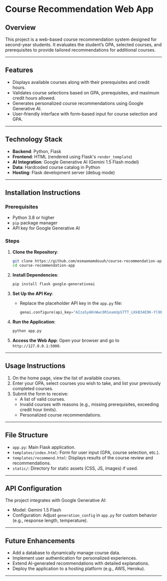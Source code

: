 # Course Recommendation Web App

## **Overview**
This project is a web-based course recommendation system designed for second-year students. It evaluates the student’s GPA, selected courses, and prerequisites to provide tailored recommendations for additional courses.

---

## **Features**
- Displays available courses along with their prerequisites and credit hours.
- Validates course selections based on GPA, prerequisites, and maximum credit hours allowed.
- Generates personalized course recommendations using Google Generative AI.
- User-friendly interface with form-based input for course selection and GPA.

---

## **Technology Stack**
- **Backend**: Python, Flask
- **Frontend**: HTML (rendered using Flask's `render_template`)
- **AI Integration**: Google Generative AI (Gemini 1.5 Flash model)
- **Data**: Hardcoded course catalog in Python
- **Hosting**: Flask development server (debug mode)

---

## **Installation Instructions**

### **Prerequisites**
- Python 3.8 or higher
- `pip` package manager
- API key for Google Generative AI

### **Steps**

1. **Clone the Repository**:
   ```bash
   git clone https://github.com/esmaemamdouuh/course-recommendation-app.git
   cd course-recommendation-app
   ```

2. **Install Dependencies**:
   ```bash
   pip install flask google-generativeai
   ```

3. **Set Up the API Key**:
   - Replace the placeholder API key in the `app.py` file:
     ```python
     genai.configure(api_key="AIzaSyAKnWwc0R1eamUpSTTT_LKkB34E9K-Yl90")
     ```

4. **Run the Application**:
   ```bash
   python app.py
   ```

5. **Access the Web App**:
   Open your browser and go to `http://127.0.0.1:5000`.

---

## **Usage Instructions**
1. On the home page, view the list of available courses.
2. Enter your GPA, select courses you wish to take, and list your previously completed courses.
3. Submit the form to receive:
   - A list of valid courses.
   - Invalid courses with reasons (e.g., missing prerequisites, exceeding credit hour limits).
   - Personalized course recommendations.

---

## **File Structure**
- `app.py`: Main Flask application.
- `templates/index.html`: Form for user input (GPA, course selection, etc.).
- `templates/recommend.html`: Displays results of the course review and recommendations.
- `static/`: Directory for static assets (CSS, JS, images) if used.

---

## **API Configuration**
The project integrates with Google Generative AI:
- Model: Gemini 1.5 Flash
- Configuration: Adjust `generation_config` in `app.py` for custom behavior (e.g., response length, temperature).

---

## **Future Enhancements**
- Add a database to dynamically manage course data.
- Implement user authentication for personalized experiences.
- Extend AI-generated recommendations with detailed explanations.
- Deploy the application to a hosting platform (e.g., AWS, Heroku).

---


